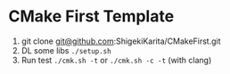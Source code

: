 # CMake First Template

1. git clone git@github.com:ShigekiKarita/CMakeFirst.git
1. DL some libs `./setup.sh`
1. Run test `./cmk.sh -t` or `./cmk.sh -c -t` (with clang)
